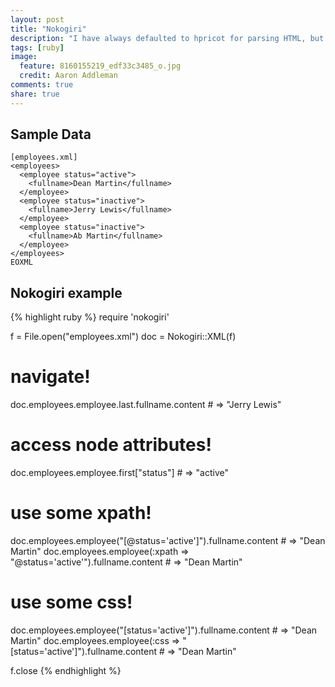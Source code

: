 ```yaml
---
layout: post
title: "Nokogiri"
description: "I have always defaulted to hpricot for parsing HTML, but today decided to try out Nokogiri. Its really cool! Some of the features are easy to understand and write. I added some examples to help remember how to use them on this article."
tags: [ruby]
image:
  feature: 8160155219_edf33c3485_o.jpg
  credit: Aaron Addleman
comments: true
share: true
---
```


## Sample Data

    [employees.xml]
    <employees>
      <employee status="active">
        <fullname>Dean Martin</fullname>
      </employee>
      <employee status="inactive">
        <fullname>Jerry Lewis</fullname>
      </employee>
      <employee status="inactive">
        <fullname>Ab Martin</fullname>
      </employee>
    </employees>
    EOXML

## Nokogiri example

{% highlight ruby %}
  require 'nokogiri'

  f = File.open("employees.xml")
  doc = Nokogiri::XML(f)
  
  
  # navigate!
  doc.employees.employee.last.fullname.content # => "Jerry Lewis"

  # access node attributes!
  doc.employees.employee.first["status"] # => "active"

  # use some xpath!
  doc.employees.employee("[@status='active']").fullname.content # => "Dean Martin"
  doc.employees.employee(:xpath => "@status='active'").fullname.content # => "Dean Martin"

  # use some css!
  doc.employees.employee("[status='active']").fullname.content # => "Dean Martin"
  doc.employees.employee(:css => "[status='active']").fullname.content # => "Dean Martin"
  
  f.close
{% endhighlight %}